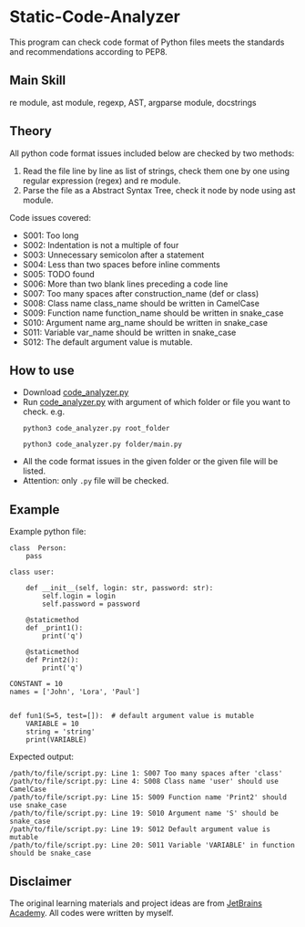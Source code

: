 # Static-Code-Analyzer
This program can check code format of Python files meets the standards and recommendations according to PEP8.
## Main Skill
re module, ast module, regexp, AST, argparse module, docstrings  
## Theory
All python code format issues included below are checked by two methods:  
1. Read the file line by line as list of strings, check them one by one using regular expression (regex) and re module.
2. Parse the file as a Abstract Syntax Tree, check it node by node using ast module.  

Code issues covered:  
- S001: Too long
- S002: Indentation is not a multiple of four 
- S003: Unnecessary semicolon after a statement
- S004: Less than two spaces before inline comments
- S005: TODO found
- S006: More than two blank lines preceding a code line
- S007: Too many spaces after construction_name (def or class)
- S008: Class name class_name should be written in CamelCase
- S009: Function name function_name should be written in snake_case
- S010: Argument name arg_name should be written in snake_case
- S011: Variable var_name should be written in snake_case
- S012: The default argument value is mutable.

## How to use
- Download [code_analyzer.py](/code_analyzer.py)
- Run [code_analyzer.py](/code_analyzer.py) with argument of which folder or file you want to check. e.g. 
  ```
  python3 code_analyzer.py root_folder
  ```
  ```
  python3 code_analyzer.py folder/main.py
  ```
- All the code format issues in the given folder or the given file will be listed.
- Attention: only `.py` file will be checked.

## Example
Example python file:
```
class  Person:
    pass

class user:

    def __init__(self, login: str, password: str):
        self.login = login
        self.password = password

    @staticmethod
    def _print1():
        print('q')

    @staticmethod
    def Print2():
        print('q')

CONSTANT = 10
names = ['John', 'Lora', 'Paul']


def fun1(S=5, test=[]):  # default argument value is mutable
    VARIABLE = 10
    string = 'string'
    print(VARIABLE)
```
Expected output:
```
/path/to/file/script.py: Line 1: S007 Too many spaces after 'class'
/path/to/file/script.py: Line 4: S008 Class name 'user' should use CamelCase
/path/to/file/script.py: Line 15: S009 Function name 'Print2' should use snake_case
/path/to/file/script.py: Line 19: S010 Argument name 'S' should be snake_case
/path/to/file/script.py: Line 19: S012 Default argument value is mutable
/path/to/file/script.py: Line 20: S011 Variable 'VARIABLE' in function should be snake_case
```

## Disclaimer
The original learning materials and project ideas are from [JetBrains Academy](https://www.jetbrains.com/academy/). All codes were written by myself.